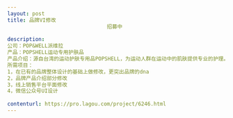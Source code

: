 ```yaml
---                
layout: post       
title: 品牌VI修改
                                招募中
           
description: 
公司：POP&WELL派维拉
产品：POPSHELL运动专用护肤品
产品介绍：源自台湾的运动护肤专用品POPSHELL，为运动人群在运动中的肌肤提供专业的护理。
所需项目：
1，在已有的品牌整体设计的基础上做修改，更突出品牌的dna
2，品牌产品介绍部分修改
3，线上销售平台平面修改
4，微信公众号UI设计
     
contenturl: https://pro.lagou.com/project/6246.html      
---                 
```


